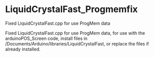 # LiquidCrystalFast_Progmemfix
Fixed LiquidCrystalFast.cpp for use ProgMem data

Fixed LiquidCrystalFast.cpp for use ProgMem data, for use with the
arduinoPOS_Screen code, install files in
<User>/Documents/Arduino/libraries/LiquidCrystalFast, or replace the files if already
installed.
